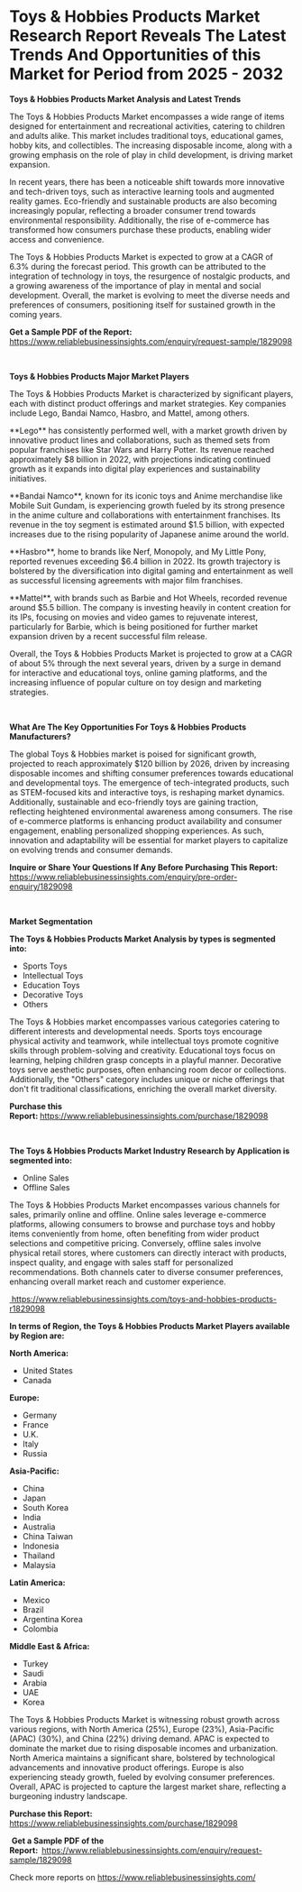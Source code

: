 <p><h1>Toys & Hobbies Products Market Research Report Reveals The Latest Trends And Opportunities of this Market for Period from 2025 - 2032</h1></p><p><strong>Toys & Hobbies Products Market Analysis and Latest Trends</strong></p>
<p><p>The Toys & Hobbies Products Market encompasses a wide range of items designed for entertainment and recreational activities, catering to children and adults alike. This market includes traditional toys, educational games, hobby kits, and collectibles. The increasing disposable income, along with a growing emphasis on the role of play in child development, is driving market expansion.</p><p>In recent years, there has been a noticeable shift towards more innovative and tech-driven toys, such as interactive learning tools and augmented reality games. Eco-friendly and sustainable products are also becoming increasingly popular, reflecting a broader consumer trend towards environmental responsibility. Additionally, the rise of e-commerce has transformed how consumers purchase these products, enabling wider access and convenience.</p><p>The Toys & Hobbies Products Market is expected to grow at a CAGR of 6.3% during the forecast period. This growth can be attributed to the integration of technology in toys, the resurgence of nostalgic products, and a growing awareness of the importance of play in mental and social development. Overall, the market is evolving to meet the diverse needs and preferences of consumers, positioning itself for sustained growth in the coming years.</p></p>
<p><strong>Get a Sample PDF of the Report:&nbsp;</strong> <a href="https://www.reliablebusinessinsights.com/enquiry/request-sample/1829098?utm_campaign=2318&utm_medium=2&utm_source=Github&utm_content=ia&utm_term=05042025&utm_id=toys-hobbies-products">https://www.reliablebusinessinsights.com/enquiry/request-sample/1829098</a></p>
<p>&nbsp;</p>
<p><strong>Toys & Hobbies Products Major Market Players</strong></p>
<p><p>The Toys & Hobbies Products Market is characterized by significant players, each with distinct product offerings and market strategies. Key companies include Lego, Bandai Namco, Hasbro, and Mattel, among others.</p><p>**Lego** has consistently performed well, with a market growth driven by innovative product lines and collaborations, such as themed sets from popular franchises like Star Wars and Harry Potter. Its revenue reached approximately $8 billion in 2022, with projections indicating continued growth as it expands into digital play experiences and sustainability initiatives.</p><p>**Bandai Namco**, known for its iconic toys and Anime merchandise like Mobile Suit Gundam, is experiencing growth fueled by its strong presence in the anime culture and collaborations with entertainment franchises. Its revenue in the toy segment is estimated around $1.5 billion, with expected increases due to the rising popularity of Japanese anime around the world.</p><p>**Hasbro**, home to brands like Nerf, Monopoly, and My Little Pony, reported revenues exceeding $6.4 billion in 2022. Its growth trajectory is bolstered by the diversification into digital gaming and entertainment as well as successful licensing agreements with major film franchises.</p><p>**Mattel**, with brands such as Barbie and Hot Wheels, recorded revenue around $5.5 billion. The company is investing heavily in content creation for its IPs, focusing on movies and video games to rejuvenate interest, particularly for Barbie, which is being positioned for further market expansion driven by a recent successful film release.</p><p>Overall, the Toys & Hobbies Products Market is projected to grow at a CAGR of about 5% through the next several years, driven by a surge in demand for interactive and educational toys, online gaming platforms, and the increasing influence of popular culture on toy design and marketing strategies.</p></p>
<p>&nbsp;</p>
<p><strong>What Are The Key Opportunities For Toys & Hobbies Products Manufacturers?</strong></p>
<p><p>The global Toys & Hobbies market is poised for significant growth, projected to reach approximately $120 billion by 2026, driven by increasing disposable incomes and shifting consumer preferences towards educational and developmental toys. The emergence of tech-integrated products, such as STEM-focused kits and interactive toys, is reshaping market dynamics. Additionally, sustainable and eco-friendly toys are gaining traction, reflecting heightened environmental awareness among consumers. The rise of e-commerce platforms is enhancing product availability and consumer engagement, enabling personalized shopping experiences. As such, innovation and adaptability will be essential for market players to capitalize on evolving trends and consumer demands.</p></p>
<p><strong>Inquire or Share Your Questions If Any Before Purchasing This Report:</strong> <a href="https://www.reliablebusinessinsights.com/enquiry/pre-order-enquiry/1829098?utm_campaign=2318&utm_medium=2&utm_source=Github&utm_content=ia&utm_term=05042025&utm_id=toys-hobbies-products">https://www.reliablebusinessinsights.com/enquiry/pre-order-enquiry/1829098</a></p>
<p>&nbsp;</p>
<p><strong>Market Segmentation</strong></p>
<p><strong>The Toys & Hobbies Products Market Analysis by types is segmented into:</strong></p>
<p><ul><li>Sports Toys</li><li>Intellectual Toys</li><li>Education Toys</li><li>Decorative Toys</li><li>Others</li></ul></p>
<p><p>The Toys & Hobbies market encompasses various categories catering to different interests and developmental needs. Sports toys encourage physical activity and teamwork, while intellectual toys promote cognitive skills through problem-solving and creativity. Educational toys focus on learning, helping children grasp concepts in a playful manner. Decorative toys serve aesthetic purposes, often enhancing room decor or collections. Additionally, the "Others" category includes unique or niche offerings that don't fit traditional classifications, enriching the overall market diversity.</p></p>
<p><strong>Purchase this Report:&nbsp;</strong><a href="https://www.reliablebusinessinsights.com/purchase/1829098?utm_campaign=2318&utm_medium=2&utm_source=Github&utm_content=ia&utm_term=05042025&utm_id=toys-hobbies-products">https://www.reliablebusinessinsights.com/purchase/1829098</a></p>
<p>&nbsp;</p>
<p><strong>The Toys & Hobbies Products Market Industry Research by Application is segmented into:</strong></p>
<p><ul><li>Online Sales</li><li>Offline Sales</li></ul></p>
<p><p>The Toys & Hobbies Products Market encompasses various channels for sales, primarily online and offline. Online sales leverage e-commerce platforms, allowing consumers to browse and purchase toys and hobby items conveniently from home, often benefiting from wider product selections and competitive pricing. Conversely, offline sales involve physical retail stores, where customers can directly interact with products, inspect quality, and engage with sales staff for personalized recommendations. Both channels cater to diverse consumer preferences, enhancing overall market reach and customer experience.</p></p>
<p><a href="https://www.reliablebusinessinsights.com/toys-and-hobbies-products-r1829098?utm_campaign=2318&utm_medium=2&utm_source=Github&utm_content=ia&utm_term=05042025&utm_id=toys-hobbies-products">&nbsp;https://www.reliablebusinessinsights.com/toys-and-hobbies-products-r1829098</a></p>
<p><strong>In terms of Region, the Toys & Hobbies Products Market Players available by Region are:</strong></p>
<p>
    <p> <strong> North America: </strong>
        <ul>
            <li>United States</li>
            <li>Canada</li>
        </ul>
        </p> 
    <p> <strong> Europe: </strong>
        <ul>
            <li>Germany</li>
            <li>France</li>
            <li>U.K.</li>
            <li>Italy</li>
            <li>Russia</li>
        </ul>
        </p> 
    <p> <strong> Asia-Pacific: </strong>
        <ul>
            <li>China</li>
            <li>Japan</li>
            <li>South Korea</li>
            <li>India</li>
            <li>Australia</li>
            <li>China Taiwan</li>
            <li>Indonesia</li>
            <li>Thailand</li>
            <li>Malaysia</li>
        </ul>
        </p> 
    <p> <strong> Latin America: </strong>
        <ul>
            <li>Mexico</li>
            <li>Brazil</li>
            <li>Argentina Korea</li>
            <li>Colombia</li>
        </ul>
        </p> 
    <p> <strong> Middle East & Africa: </strong>
        <ul>
            <li>Turkey</li>
            <li>Saudi</li>
            <li>Arabia</li>
            <li>UAE</li>
            <li>Korea</li>
        </ul>
    </p>
    </p>
<p><p>The Toys & Hobbies Products Market is witnessing robust growth across various regions, with North America (25%), Europe (23%), Asia-Pacific (APAC) (30%), and China (22%) driving demand. APAC is expected to dominate the market due to rising disposable incomes and urbanization. North America maintains a significant share, bolstered by technological advancements and innovative product offerings. Europe is also experiencing steady growth, fueled by evolving consumer preferences. Overall, APAC is projected to capture the largest market share, reflecting a burgeoning industry landscape.</p></p>
<p><strong>Purchase this Report: </strong><a href="https://www.reliablebusinessinsights.com/purchase/1829098?utm_campaign=2318&utm_medium=2&utm_source=Github&utm_content=ia&utm_term=05042025&utm_id=toys-hobbies-products">https://www.reliablebusinessinsights.com/purchase/1829098</a></p>
<p>&nbsp;<strong>Get a Sample PDF of the Report:&nbsp;&nbsp;</strong><a href="https://www.reliablebusinessinsights.com/enquiry/request-sample/1829098?utm_campaign=2318&utm_medium=2&utm_source=Github&utm_content=ia&utm_term=05042025&utm_id=toys-hobbies-products">https://www.reliablebusinessinsights.com/enquiry/request-sample/1829098</a></p>
<p><strong></strong></p>
<p>Check more reports on <a href="https://www.reliablebusinessinsights.com/?utm_campaign=2318&utm_medium=2&utm_source=Github&utm_content=ia&utm_term=05042025&utm_id=toys-hobbies-products">https://www.reliablebusinessinsights.com/</a></p>